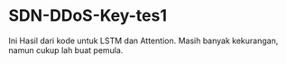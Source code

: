 # SDN-DDoS-Key-tes1
Ini Hasil dari kode untuk LSTM dan Attention. Masih banyak kekurangan, namun cukup lah buat pemula.
